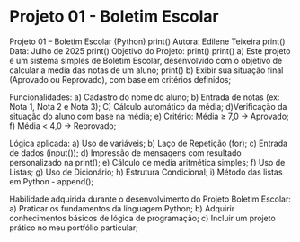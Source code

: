 # Projeto 01 - Boletim Escolar
Projeto 01 – Boletim Escolar (Python) print()
Autora: Edilene Teixeira print()
Data: Julho de 2025 print()
Objetivo do Projeto: print()
print()
a) Este projeto é um sistema simples de Boletim Escolar, desenvolvido com o objetivo de calcular a média das notas de um aluno;
print()
b) Exibir sua situação final (Aprovado ou Reprovado), com base em critérios definidos;

Funcionalidades:
a) Cadastro do nome do aluno;
b) Entrada de notas (ex: Nota 1, Nota 2 e Nota 3);
C) Cálculo automático da média; 
d)Verificação da situação do aluno com base na média; 
e) Critério: Média ≥ 7,0 → Aprovado;
f) Média < 4,0 → Reprovado;

Lógica aplicada:
a) Uso de variáveis;
b) Laço de Repetição (for);
c) Entrada de dados (input());
d) Impressão de mensagens com resultado personalizado na print();
e) Cálculo de média aritmética simples;
f) Uso de Listas;
g) Uso de Dicionário;
h) Estrutura Condicional;
i) Método das listas em Python - append();

Habilidade adquirida durante o desenvolvimento do Projeto Boletim Escolar:
a) Praticar os fundamentos da linguagem Python;
b) Adquirir conhecimentos básicos de lógica de programação; 
c) Incluir um projeto prático no meu portfólio particular;
